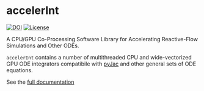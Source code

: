 # accelerInt

[![DOI](https://zenodo.org/badge/41746875.svg)](https://zenodo.org/badge/latestdoi/41746875)
[![License](https://img.shields.io/badge/license-MIT-blue.svg)](https://opensource.org/licenses/MIT)

A CPU/GPU Co-Processing Software Library for Accelerating Reactive-Flow Simulations and Other ODEs.

`accelerInt` contains a number of multithreaded CPU and wide-vectorized GPU ODE integrators compatibile with [pyJac](https://github.com/SLACKHA/pyJac) and other general sets of ODE equations.

See the [full documentation](http://slackha.github.io/accelerInt/)

